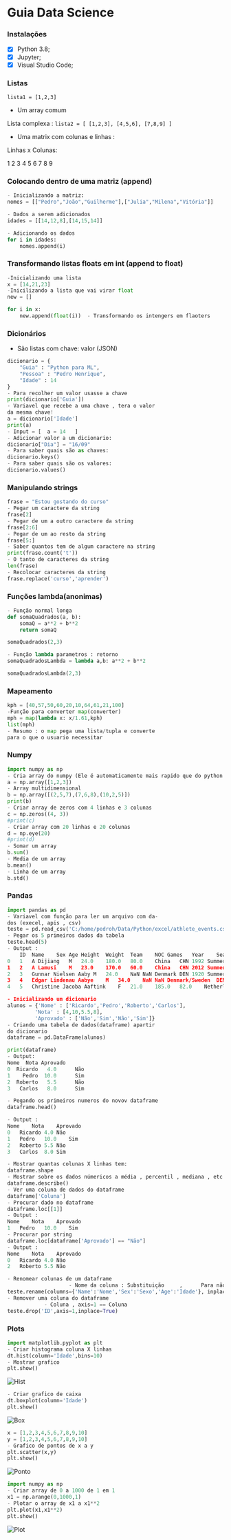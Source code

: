 #       Guia Data Science

### Instalações 

- [x] Python 3.8;
- [x] Jupyter;
- [x] Visual Studio Code;

### Listas

`
lista1 = [1,2,3]
` 
- Um array comum

Lista complexa :
`
lista2 = [
    [1,2,3],
    [4,5,6],
    [7,8,9]
]
` 
- Uma matrix com colunas e linhas :

Linhas x Colunas:

 1 2 3 
 4 5 6 
 7 8 9 


### Colocando dentro de uma matriz (append)
```Python
- Inicializando a matriz: 
nomes = [["Pedro","João","Guilherme"],["Julia","Milena","Vitória"]]

- Dados a serem adicionados
idades = [[14,12,8],[14,15,14]]

- Adicionando os dados
for i in idades:
    nomes.append(i)

```

### Transformando listas floats em int (append to float)
```Python
-Inicializando uma lista
x = [14,21,23]
-Inicilizando a lista que vai virar float
new = []

for i in x:
    new.append(float(i))  - Transformando os intengers em flaoters

```

### Dicionários
- São listas com chave: valor (JSON)
```Python
dicionario = {
    "Guia" : "Python para ML",
    "Pessoa" : "Pedro Henrique",
    "Idade" : 14
}
- Para recolher um valor usasse a chave
print(dicionario['Guia']) 
- Variavel que recebe a uma chave , tera o valor
da mesma chave!
a = dicionario['Idade']
print(a)
- Input = [  a = 14   ]
- Adicionar valor a um dicionario:
dicionario["Dia"] = "16/09"
- Para saber quais são as chaves:
dicionario.keys()
- Para saber quais são os valores:
dicionario.values()
```

### Manipulando strings

```Python
frase = "Estou gostando do curso"
- Pegar um caractere da string
frase[2]
- Pegar de um a outro caractere da string
frase[2:6]
- Pegar de um ao resto da string
frase[5:]
- Saber quantos tem de algum caractere na string
print(frase.count('t'))
- O tanto de caracteres da string
len(frase)
- Recolocar caracteres da string
frase.replace('curso','aprender')
```
### Funções lambda(anonimas)
```Python
- Função normal longa
def somaQuadrados(a, b):
    somaQ = a**2 + b**2
    return somaQ

somaQuadrados(2,3)

- Função lambda parametros : retorno
somaQuadradosLambda = lambda a,b: a**2 + b**2

somaQuadradosLambda(2,3)

```

### Mapeamento 
```Python
kph = [40,57,50,60,20,10,64,61,21,100]
-Função para converter map(converter)
mph = map(lambda x: x/1.61,kph)
list(mph)
- Resumo : o map pega uma lista/tupla e converte
para o que o usuario necessitar
```
### Numpy
```Python
import numpy as np
- Cria array do numpy (Ele é automaticamente mais rapido que do python normal)
a = np.array([1,2,3])
- Array multidimensional
b = np.array([(2,5,7),(7,6,8),(10,2,5)])
print(b)
- Criar array de zeros com 4 linhas e 3 colunas
c = np.zeros((4, 3))
#print(c)
- Criar array com 20 linhas e 20 colunas
d = np.eye(20)
#print(d)
- Somar um array
b.sum()
- Media de um array
b.mean()
- Linha de um array
b.std()
```
### Pandas

```Python
import pandas as pd
- Variavel com função para ler um arquivo com da-
dos (execel, apis , csv)
teste = pd.read_csv('C:/home/pedroh/Data/Python/excel/athlete_events.csv')
- Pegar os 5 primeiros dados da tabela
teste.head(5)
- Output :
	ID	Name	Sex	Age	Height	Weight	Team	NOC	Games	Year	Season	City	Sport	Event	Medal
0	1	A Dijiang	M	24.0	180.0	80.0	China	CHN	1992 Summer	1992	Summer	Barcelona	Basketball	Basketball Men's Basketball	NaN
1	2	A Lamusi	M	23.0	170.0	60.0	China	CHN	2012 Summer	2012	Summer	London	Judo	Judo Men's Extra-Lightweight	NaN
2	3	Gunnar Nielsen Aaby	M	24.0	NaN	NaN	Denmark	DEN	1920 Summer	1920	Summer	Antwerpen	Football	Football Men's Football	NaN
3	4	Edgar Lindenau Aabye	M	34.0	NaN	NaN	Denmark/Sweden	DEN	1900 Summer	1900	Summer	Paris	Tug-Of-War	Tug-Of-War Men's Tug-Of-War	Gold
4	5	Christine Jacoba Aaftink	F	21.0	185.0	82.0	Netherlands	NED	1988 Winter	1988	Winter	Calgary	Speed Skating	Speed Skating Women's 500 metres	NaN

- Inicializando um dicionario
alunos = {'Nome' : ['Ricardo','Pedro','Roberto','Carlos'],
         'Nota' : [4,10,5.5,8],
         'Aprovado' : ['Não','Sim','Não','Sim']}
- Criando uma tabela de dados(dataframe) apartir
do dicionario
dataframe = pd.DataFrame(alunos)

print(dataframe)
- Output:
Nome  Nota Aprovado
0  Ricardo   4.0      Não
1    Pedro  10.0      Sim
2  Roberto   5.5      Não
3   Carlos   8.0      Sim

- Pegando os primeiros numeros do novov dataframe
dataframe.head()

- Output :
Nome	Nota	Aprovado
0	Ricardo	4.0	Não
1	Pedro	10.0	Sim
2	Roberto	5.5	Não
3	Carlos	8.0	Sim

- Mostrar quantas colunas X linhas tem:
dataframe.shape
- Mostrar sobre os dados númericos a média , percentil , mediana , etc...
dataframe.describe()
- Ver uma coluna de dados do dataframe
dataframe['Coluna']
- Procurar dado no dataframe
dataframe.loc[[1]]
- Output :
Nome	Nota	Aprovado
1	Pedro	10.0	Sim
- Procurar por string
dataframe.loc[dataframe['Aprovado'] == "Não"]
- Output :
Nome	Nota	Aprovado
0	Ricardo	4.0	Não
2	Roberto	5.5	Não

- Renomear colunas de um dataframe  
                    - Nome da coluna : Substituição     ,      Para não mostrar apenas mudar
teste.rename(columns={'Name':'Nome','Sex':'Sexo','Age':'Idade'}, inplace=True)
- Remover uma coluna do dataframe
            - Coluna , axis=1 == Coluna
teste.drop('ID',axis=1,inplace=True)

```

### Plots
```Python
import matplotlib.pyplot as plt
- Criar histograma coluna X linhas
dt.hist(column='Idade',bins=10)
- Mostrar grafico
plt.show()
```
![Hist](../Python/histograma.png)
```Python
- Criar grafico de caixa
dt.boxplot(column='Idade')
plt.show()
```
![Box](../Python/boxplot.png)
```Python
x = [1,2,3,4,5,6,7,8,9,10]
y = [1,2,3,4,5,6,7,8,9,10]
- Grafico de pontos de x a y
plt.scatter(x,y)
plt.show()
```
![Ponto](../Python/pontos.png)
```Python
import numpy as np 
- Criar array de 0 a 1000 de 1 em 1
x1 = np.arange(0,1000,1)
- Plotar o array de x1 a x1**2
plt.plot(x1,x1**2)
plt.show()
```
![Plot](../Python/plot.png)
